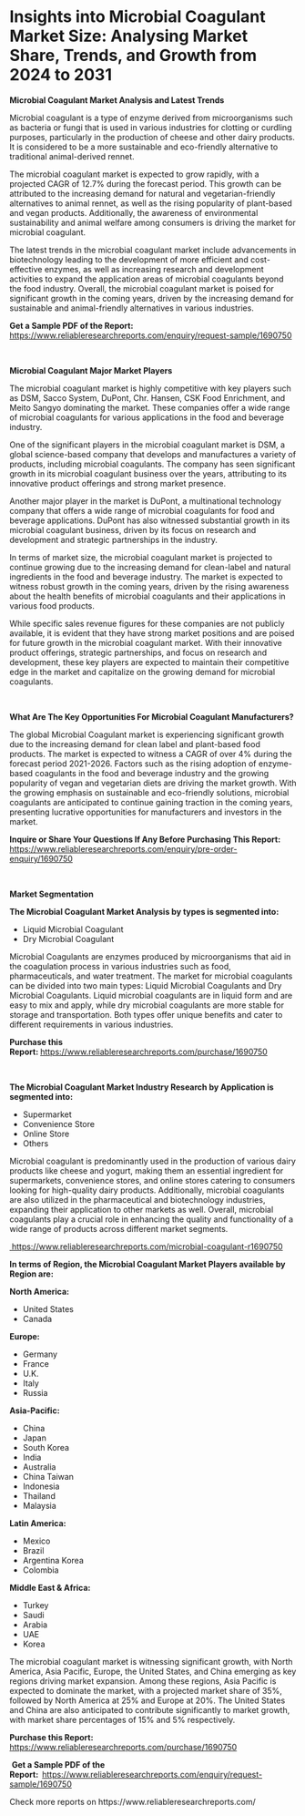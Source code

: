 <p><h1>Insights into Microbial Coagulant Market Size: Analysing Market Share, Trends, and Growth from 2024 to 2031</h1></p><p><strong>Microbial Coagulant Market Analysis and Latest Trends</strong></p>
<p><p>Microbial coagulant is a type of enzyme derived from microorganisms such as bacteria or fungi that is used in various industries for clotting or curdling purposes, particularly in the production of cheese and other dairy products. It is considered to be a more sustainable and eco-friendly alternative to traditional animal-derived rennet.</p><p>The microbial coagulant market is expected to grow rapidly, with a projected CAGR of 12.7% during the forecast period. This growth can be attributed to the increasing demand for natural and vegetarian-friendly alternatives to animal rennet, as well as the rising popularity of plant-based and vegan products. Additionally, the awareness of environmental sustainability and animal welfare among consumers is driving the market for microbial coagulant.</p><p>The latest trends in the microbial coagulant market include advancements in biotechnology leading to the development of more efficient and cost-effective enzymes, as well as increasing research and development activities to expand the application areas of microbial coagulants beyond the food industry. Overall, the microbial coagulant market is poised for significant growth in the coming years, driven by the increasing demand for sustainable and animal-friendly alternatives in various industries.</p></p>
<p><strong>Get a Sample PDF of the Report:&nbsp;</strong> <a href="https://www.reliableresearchreports.com/enquiry/request-sample/1690750">https://www.reliableresearchreports.com/enquiry/request-sample/1690750</a></p>
<p>&nbsp;</p>
<p><strong>Microbial Coagulant Major Market Players</strong></p>
<p><p>The microbial coagulant market is highly competitive with key players such as DSM, Sacco System, DuPont, Chr. Hansen, CSK Food Enrichment, and Meito Sangyo dominating the market. These companies offer a wide range of microbial coagulants for various applications in the food and beverage industry.</p><p>One of the significant players in the microbial coagulant market is DSM, a global science-based company that develops and manufactures a variety of products, including microbial coagulants. The company has seen significant growth in its microbial coagulant business over the years, attributing to its innovative product offerings and strong market presence.</p><p>Another major player in the market is DuPont, a multinational technology company that offers a wide range of microbial coagulants for food and beverage applications. DuPont has also witnessed substantial growth in its microbial coagulant business, driven by its focus on research and development and strategic partnerships in the industry.</p><p>In terms of market size, the microbial coagulant market is projected to continue growing due to the increasing demand for clean-label and natural ingredients in the food and beverage industry. The market is expected to witness robust growth in the coming years, driven by the rising awareness about the health benefits of microbial coagulants and their applications in various food products.</p><p>While specific sales revenue figures for these companies are not publicly available, it is evident that they have strong market positions and are poised for future growth in the microbial coagulant market. With their innovative product offerings, strategic partnerships, and focus on research and development, these key players are expected to maintain their competitive edge in the market and capitalize on the growing demand for microbial coagulants.</p></p>
<p>&nbsp;</p>
<p><strong>What Are The Key Opportunities For Microbial Coagulant Manufacturers?</strong></p>
<p><p>The global Microbial Coagulant market is experiencing significant growth due to the increasing demand for clean label and plant-based food products. The market is expected to witness a CAGR of over 4% during the forecast period 2021-2026. Factors such as the rising adoption of enzyme-based coagulants in the food and beverage industry and the growing popularity of vegan and vegetarian diets are driving the market growth. With the growing emphasis on sustainable and eco-friendly solutions, microbial coagulants are anticipated to continue gaining traction in the coming years, presenting lucrative opportunities for manufacturers and investors in the market.</p></p>
<p><strong>Inquire or Share Your Questions If Any Before Purchasing This Report:</strong> <a href="https://www.reliableresearchreports.com/enquiry/pre-order-enquiry/1690750">https://www.reliableresearchreports.com/enquiry/pre-order-enquiry/1690750</a></p>
<p>&nbsp;</p>
<p><strong>Market Segmentation</strong></p>
<p><strong>The Microbial Coagulant Market Analysis by types is segmented into:</strong></p>
<p><ul><li>Liquid Microbial Coagulant</li><li>Dry Microbial Coagulant</li></ul></p>
<p><p>Microbial Coagulants are enzymes produced by microorganisms that aid in the coagulation process in various industries such as food, pharmaceuticals, and water treatment. The market for microbial coagulants can be divided into two main types: Liquid Microbial Coagulants and Dry Microbial Coagulants. Liquid microbial coagulants are in liquid form and are easy to mix and apply, while dry microbial coagulants are more stable for storage and transportation. Both types offer unique benefits and cater to different requirements in various industries.</p></p>
<p><strong>Purchase this Report:&nbsp;</strong><a href="https://www.reliableresearchreports.com/purchase/1690750">https://www.reliableresearchreports.com/purchase/1690750</a></p>
<p>&nbsp;</p>
<p><strong>The Microbial Coagulant Market Industry Research by Application is segmented into:</strong></p>
<p><ul><li>Supermarket</li><li>Convenience Store</li><li>Online Store</li><li>Others</li></ul></p>
<p><p>Microbial coagulant is predominantly used in the production of various dairy products like cheese and yogurt, making them an essential ingredient for supermarkets, convenience stores, and online stores catering to consumers looking for high-quality dairy products. Additionally, microbial coagulants are also utilized in the pharmaceutical and biotechnology industries, expanding their application to other markets as well. Overall, microbial coagulants play a crucial role in enhancing the quality and functionality of a wide range of products across different market segments.</p></p>
<p><a href="https://www.reliableresearchreports.com/microbial-coagulant-r1690750">&nbsp;https://www.reliableresearchreports.com/microbial-coagulant-r1690750</a></p>
<p><strong>In terms of Region, the Microbial Coagulant Market Players available by Region are:</strong></p>
<p>
    <p> <strong> North America: </strong>
        <ul>
            <li>United States</li>
            <li>Canada</li>
        </ul>
        </p> 
    <p> <strong> Europe: </strong>
        <ul>
            <li>Germany</li>
            <li>France</li>
            <li>U.K.</li>
            <li>Italy</li>
            <li>Russia</li>
        </ul>
        </p> 
    <p> <strong> Asia-Pacific: </strong>
        <ul>
            <li>China</li>
            <li>Japan</li>
            <li>South Korea</li>
            <li>India</li>
            <li>Australia</li>
            <li>China Taiwan</li>
            <li>Indonesia</li>
            <li>Thailand</li>
            <li>Malaysia</li>
        </ul>
        </p> 
    <p> <strong> Latin America: </strong>
        <ul>
            <li>Mexico</li>
            <li>Brazil</li>
            <li>Argentina Korea</li>
            <li>Colombia</li>
        </ul>
        </p> 
    <p> <strong> Middle East & Africa: </strong>
        <ul>
            <li>Turkey</li>
            <li>Saudi</li>
            <li>Arabia</li>
            <li>UAE</li>
            <li>Korea</li>
        </ul>
    </p>
    </p>
<p><p>The microbial coagulant market is witnessing significant growth, with North America, Asia Pacific, Europe, the United States, and China emerging as key regions driving market expansion. Among these regions, Asia Pacific is expected to dominate the market, with a projected market share of 35%, followed by North America at 25% and Europe at 20%. The United States and China are also anticipated to contribute significantly to market growth, with market share percentages of 15% and 5% respectively.</p></p>
<p><strong>Purchase this Report: </strong><a href="https://www.reliableresearchreports.com/purchase/1690750">https://www.reliableresearchreports.com/purchase/1690750</a></p>
<p>&nbsp;<strong>Get a Sample PDF of the Report:&nbsp;&nbsp;</strong><a href="https://www.reliableresearchreports.com/enquiry/request-sample/1690750">https://www.reliableresearchreports.com/enquiry/request-sample/1690750</a></p>
<p><strong></strong></p>
<p>Check more reports on https://www.reliableresearchreports.com/</p>